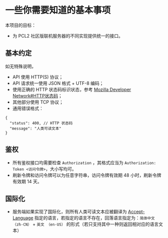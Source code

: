 # 一些你需要知道的基本事项

本项目的目标：

- 为 PCL2 社区版联机服务器的不同实现提供统一的接口。

## 基本约定

如无特殊说明，

- API 使用 HTTP(S) 协议；
- API 请求统一使用 JSON 格式 + UTF-8 编码；
- 使用正确的 HTTP 状态码标识状态，参考 [Mozilla Developer Network#HTTP状态码](https://developer.mozilla.org/zh-CN/docs/Web/HTTP/Status)；
- 其他部分使用 TCP 协议；
- 通用错误格式：

```jsonc
{
  "status": 400, // HTTP 状态码
  "message": "人类可读文本"
}
```

## 鉴权

- 所有鉴权接口均需要检查 `Authorization` ，其格式应当为 `Authorization: Token <访问令牌>`，大小写均可。
- 刷新令牌和访问令牌可以为任意字符串，访问令牌有效期 48 小时，刷新令牌有效期 14 天。

## 国际化

- 服务端如果实现了国际化，则所有人类可读文本应被翻译为 [Accept-Language](https://developer.mozilla.org/zh-CN/docs/Web/HTTP/Headers/Accept-Language) 指定的语言，若指定的语言不存在，回落语言指定为：`简体中文（zh-CN）` + `英文 （en-US）` 的形式（若只支持其中一种则返回相对应的语言文本）
